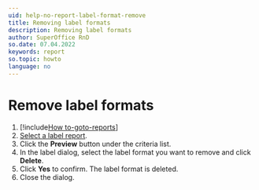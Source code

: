 ```yaml
---
uid: help-no-report-label-format-remove
title: Removing label formats
description: Removing label formats
author: SuperOffice RnD
so.date: 07.04.2022
keywords: report
so.topic: howto
language: no
---
```


# Remove label formats

1. [!include[How to-goto-reports](../includes/goto-reports.md)]
1. [Select a label report][1].
1. Click the **Preview** button under the criteria list.
1. In the label dialog, select the label format you want to remove and click **Delete**.
1. Click **Yes** to confirm. The label format is deleted.
1. Close the dialog.

<!-- Referenced links -->
[1]: ../properties.md

<!-- Referenced images -->

